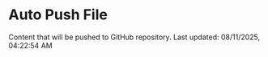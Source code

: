 # Auto Push File

Content that will be pushed to GitHub repository.
Last updated: 08/11/2025, 04:22:54 AM